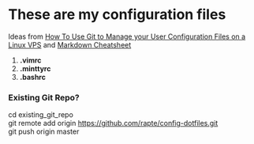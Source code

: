 # These are my configuration files
Ideas from [How To Use Git to Manage your User Configuration Files on a Linux VPS](https://www.digitalocean.com/community/tutorials/how-to-use-git-to-manage-your-user-configuration-files-on-a-linux-vps) and [Markdown Cheatsheet](https://github.com/adam-p/markdown-here/wiki/Markdown-Cheatsheet)

1. **.vimrc**
2. **.minttyrc**
3. **.bashrc**

### Existing Git Repo?
cd existing_git_repo  
git remote add origin https://github.com/rapte/config-dotfiles.git  
git push origin master  
